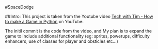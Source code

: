 #SpaceDodge 

##Intro:
This project is taken from the Youtube video [Tech with Tim - How to make a Game in Python](https://youtu.be/waY3LfJhQLY) on YouTube.

The initil commit is the code from the video, and My plan is to expand the game to include additional functionality (eg: sprites, powerups, difficulty enhancers, use of classes for player and obsticles etc...)


